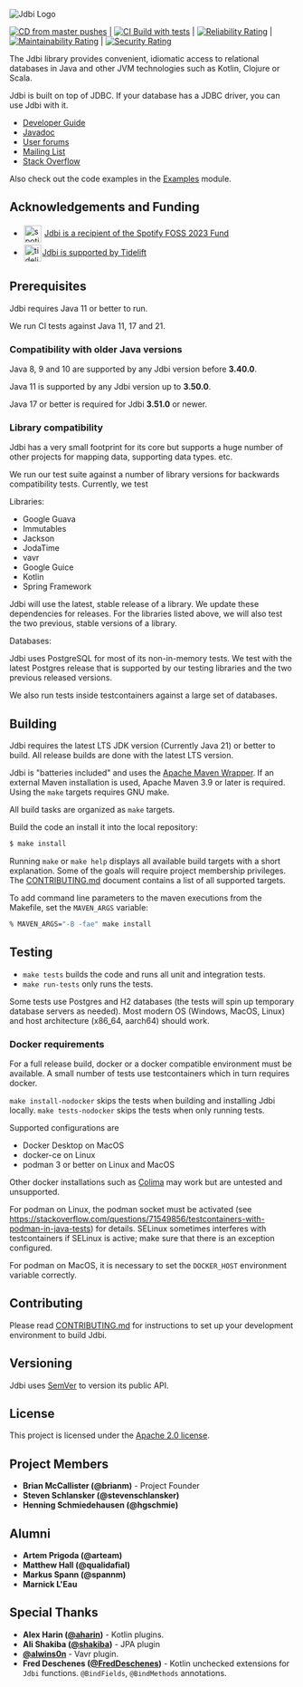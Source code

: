 ![Jdbi Logo](docs/src/adoc/images/logo.svg)

[![CD from master pushes](https://github.com/jdbi/jdbi/actions/workflows/cd.yml/badge.svg)](https://github.com/jdbi/jdbi/actions/workflows/cd.yml) |
[![CI Build with tests](https://github.com/jdbi/jdbi/actions/workflows/ci.yml/badge.svg)](https://github.com/jdbi/jdbi/actions/workflows/ci.yml) | [![Reliability Rating](https://sonarcloud.io/api/project_badges/measure?project=jdbi_jdbi&metric=reliability_rating)](https://sonarcloud.io/summary/new_code?id=jdbi_jdbi) | [![Maintainability Rating](https://sonarcloud.io/api/project_badges/measure?project=jdbi_jdbi&metric=sqale_rating)](https://sonarcloud.io/summary/new_code?id=jdbi_jdbi) | [![Security Rating](https://sonarcloud.io/api/project_badges/measure?project=jdbi_jdbi&metric=security_rating)](https://sonarcloud.io/summary/new_code?id=jdbi_jdbi)



The Jdbi library provides convenient, idiomatic access to relational databases in Java and other JVM technologies such as Kotlin, Clojure or Scala.

Jdbi is built on top of JDBC. If your database has a JDBC driver, you can use Jdbi with it.


* [Developer Guide](https://jdbi.org/)
* [Javadoc](https://jdbi.org/apidocs/)
* [User forums](https://github.com/jdbi/jdbi/discussions)
* [Mailing List](http://groups.google.com/group/jdbi)
* [Stack Overflow](https://stackoverflow.com/questions/tagged/jdbi)

Also check out the code examples in the [Examples](https://github.com/jdbi/jdbi/tree/master/examples) module.

## Acknowledgements and Funding

* <img src="docs/src/adoc/images/spotify_logo.svg" alt="spotify logo" title="spotify logo" width="30" height="30" style="vertical-align: middle; padding: 2px;"> <a href="https://engineering.atspotify.com/2023/10/announcing-the-recipients-of-the-2023-spotify-foss-fund/">Jdbi is a recipient of the Spotify FOSS 2023 Fund</a>
* <img src="docs/src/adoc/images/tidelift_logo.png" alt="tidelift logo" title="tidelift logo" width="30" height="30" style="vertical-align: middle; padding: 2px;"><a href="https://tidelift.com/funding/github/maven/org.jdbi:jdbi3-core">Jdbi is supported by Tidelift</a>

## Prerequisites

Jdbi requires Java 11 or better to run.

We run CI tests against Java 11, 17 and 21.


### Compatibility with older Java versions

Java 8, 9 and 10 are supported by any Jdbi version before **3.40.0**.

Java 11 is supported by any Jdbi version up to **3.50.0**.

Java 17 or better is required for Jdbi **3.51.0** or newer.

### Library compatibility

Jdbi has a very small footprint for its core but supports a huge number of other projects for mapping data, supporting data types. etc.

We run our test suite against a number of library versions for backwards compatibility tests. Currently, we test

Libraries:

- Google Guava
- Immutables
- Jackson
- JodaTime
- vavr
- Google Guice
- Kotlin
- Spring Framework

Jdbi will use the latest, stable release of a library. We update these dependencies for releases. For the libraries listed above, we will also test the two previous, stable versions of a library.

Databases:

Jdbi uses PostgreSQL for most of its non-in-memory tests. We test with the latest Postgres release that is supported by our testing libraries and the two previous released versions.

We also run tests inside testcontainers against a large set of databases.

## Building

Jdbi requires the latest LTS JDK version (Currently Java 21) or better to build. All release builds are done with the latest LTS version.

Jdbi is "batteries included" and uses the [Apache Maven Wrapper](https://maven.apache.org/wrapper/). If an external Maven installation is used, Apache Maven 3.9 or later is required. Using the `make` targets requires GNU make.

All build tasks are organized as `make` targets.

Build the code an install it into the local repository:

```bash
$ make install
```

Running `make` or `make help` displays all available build targets with a short explanation. Some of the goals will require project membership privileges.  The [CONTRIBUTING.md](https://github.com/jdbi/jdbi/blob/master/CONTRIBUTING.md) document contains a list of all supported targets.

To add command line parameters to the maven executions from the Makefile, set the `MAVEN_ARGS` variable:

``` bash
% MAVEN_ARGS="-B -fae" make install
```

## Testing

* `make tests` builds the code and runs all unit and integration tests.
* `make run-tests` only runs the tests.

Some tests use Postgres and H2 databases (the tests will spin up temporary database servers as needed). Most modern OS (Windows, MacOS, Linux) and host architecture (x86_64, aarch64) should work.


### Docker requirements

For a full release build, docker or a docker compatible environment
must be available. A small number of tests use testcontainers which in
turn requires docker.

`make install-nodocker` skips the tests when building and installing Jdbi locally. `make tests-nodocker` skips the tests when only running tests.

Supported configurations are

* Docker Desktop on MacOS
* docker-ce on Linux
* podman 3 or better on Linux and MacOS

Other docker installations such as [Colima](https://github.com/abiosoft/colima) may work but are untested and unsupported.

For podman on Linux, the podman socket must be activated (see
https://stackoverflow.com/questions/71549856/testcontainers-with-podman-in-java-tests)
for details. SELinux sometimes interferes with testcontainers if
SELinux is active; make sure that there is an exception configured.

For podman on MacOS, it is necessary to set the `DOCKER_HOST` environment variable correctly.


## Contributing

Please read
[CONTRIBUTING.md](https://github.com/jdbi/jdbi/blob/master/CONTRIBUTING.md)
for instructions to set up your development environment to build Jdbi.


## Versioning

Jdbi uses [SemVer](http://semver.org/) to version its public API.


## License

This project is licensed under the
[Apache 2.0 license](https://www.apache.org/licenses/LICENSE-2.0.html).


## Project Members

* **Brian McCallister (@brianm)** - Project Founder
* **Steven Schlansker (@stevenschlansker)**
* **Henning Schmiedehausen (@hgschmie)**


## Alumni

* **Artem Prigoda (@arteam)**
* **Matthew Hall (@qualidafial)**
* **Markus Spann (@spannm)**
* **Marnick L'Eau**


## Special Thanks

* **Alex Harin ([@aharin](https://github.com/aharin))** - Kotlin plugins.
* **Ali Shakiba ([@shakiba](https://github.com/shakiba))** - JPA plugin
* **[@alwins0n](https://github.com/alwins0n)** - Vavr plugin.
* **Fred Deschenes ([@FredDeschenes](https://github.com/FredDeschenes))** -
  Kotlin unchecked extensions for `Jdbi` functions. `@BindFields`,
  `@BindMethods` annotations.
